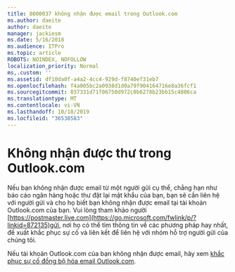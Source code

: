 ```yaml
---
title: 8000037 không nhận được email trong Outlook.com
ms.author: daeite
author: daeite
manager: jackiesm
ms.date: 5/16/2018
ms.audience: ITPro
ms.topic: article
ROBOTS: NOINDEX, NOFOLLOW
localization_priority: Normal
ms,.custom: ''
ms.assetid: df10da0f-a4a2-4cc4-929d-f8740ef31eb7
ms.openlocfilehash: f4a005bc2a0938d1d0a79f904164716e8a36fcf1
ms.sourcegitcommit: 037331d71f06750d972c0b6278b23bb15c4806ca
ms.translationtype: MT
ms.contentlocale: vi-VN
ms.lasthandoff: 10/18/2019
ms.locfileid: "36538583"
---
```

# <a name="not-receiving-mail-in-outlookcom"></a>Không nhận được thư trong Outlook.com

Nếu bạn không nhận được email từ một người gửi cụ thể, chẳng hạn như báo cáo ngân hàng hoặc thư đặt lại mật khẩu của bạn, bạn sẽ cần liên hệ với người gửi và cho họ biết bạn không nhận được email tại tài khoản Outlook.com của bạn. Vui lòng tham khảo người [https://postmaster.live.com](https://go.microsoft.com/fwlink/p/?linkid=872135)gửi, nơi họ có thể tìm thông tin về các phương pháp hay nhất, đề xuất khắc phục sự cố và liên kết để liên hệ với nhóm hỗ trợ người gửi của chúng tôi.
  
Nếu tài khoản Outlook.com của bạn không nhận được email, hãy xem [khắc phục sự cố đồng bộ hóa email Outlook.com](https://go.microsoft.com/fwlink/p/?linkid=874363).
  

